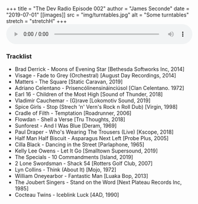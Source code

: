 +++
title = "The Dev Radio Episode 002"
author = "James Seconde"
date = "2019-07-01"
[[images]]
  src = "img/turntables.jpg"
  alt = "Some turntables"
  stretch = "stretchH"
+++
<AUDIO
    style="width:100%;"
    controls
    src="https://devtheatre.s3-eu-west-1.amazonaws.com/The+Dev+Radio+002.mp3">
    Your browser does not support the
    <code>audio</code> element.
</AUDIO>

### Tracklist

* Brad Derrick - Moons of Evening Star [Bethesda Softworks Inc, 2014]
* Visage - Fade to Grey (Orchestral) [August Day Recordings, 2014]
* Matters - The Square [Static Caravan, 2019]
* Adriano Celentano - Prisencólinensináinciúsol [Clan Celentano. 1972]
* Earl 16 - Children of the Most High [Sound of Thunder, 2018]
* Vladimir Cauchemar - (G)rave [Lokomotiv Sound, 2019]
* Spice Girls - Stop (Strech 'n' Vern's Rock n Roll Dub) [Virgin, 1998]
* Cradle of Filth - Temptation [Roadrunner, 2006]
* Flowdan - Shell a Verse [Tru Thoughts, 2018]
* Sunforest - And I Was Blue [Deram, 1969]
* Paul Draper - Who's Wearing The Trousers (Live) [Kscope, 2018]
* Half Man Half Biscuit - Asparagus Next Left [Probe Plus, 2005]
* Cilla Black - Dancing in the Street [Parlaphone, 1965]
* Kelly Lee Owens - Let It Go [Smalltown Supersound, 2019]
* The Specials - 10 Commandments [Island, 2019]
* 2 Lone Swordsman - Shack 54 [Rotters Golf Club, 2007]
* Lyn Collins - Think (About It) [Mojo, 1972]
* William Oneyearbor - Fantastic Man [Luaka Bop, 2013]
* The Joubert Singers - Stand on the Word [Next Plateau Records Inc, 1985]
* Cocteau Twins - Iceblink Luck [4AD, 1990]